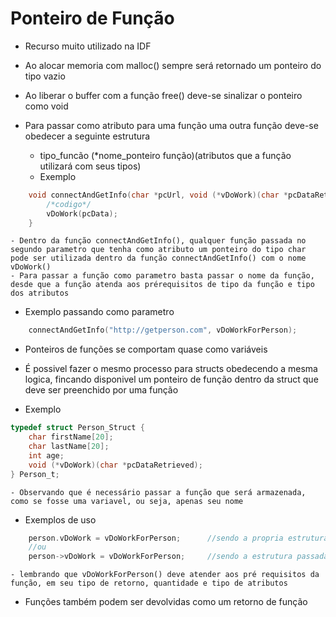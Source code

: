# Ponteiro de Função

- Recurso muito utilizado na IDF

- Ao alocar memoria com malloc() sempre será retornado um ponteiro do tipo vazio

- Ao liberar o buffer com a função free() deve-se sinalizar o ponteiro como void

- Para passar como atributo para uma função uma outra função deve-se obedecer a seguinte estrutura 
    - tipo_funcão (*nome_ponteiro função)(atributos que a função utilizará com seus tipos)
    - Exemplo
~~~c
    void connectAndGetInfo(char *pcUrl, void (*vDoWork)(char *pcDataRetrieved)) {
        /*codigo*/
        vDoWork(pcData);
    }
~~~
    - Dentro da função connectAndGetInfo(), qualquer função passada no segundo parametro que tenha como atributo um ponteiro do tipo char pode ser utilizada dentro da função connectAndGetInfo() com o nome vDoWork()
    - Para passar a função como parametro basta passar o nome da função, desde que a função atenda aos prérequisitos de tipo da função e tipo dos atributos 
- Exemplo passando como parametro
~~~c
    connectAndGetInfo("http://getperson.com", vDoWorkForPerson);
~~~

- Ponteiros de funções se comportam quase como variáveis 

- É possivel fazer o mesmo processo para structs obedecendo a mesma logica, fincando disponivel um ponteiro de função dentro da struct que deve ser preenchido por uma função 
- Exemplo 
~~~c
typedef struct Person_Struct {
	char firstName[20];
	char lastName[20];
	int age;
	void (*vDoWork)(char *pcDataRetrieved);
} Person_t;
~~~
    - Observando que é necessário passar a função que será armazenada, como se fosse uma variavel, ou seja, apenas seu nome 
- Exemplos de uso 
~~~c
    person.vDoWork = vDoWorkForPerson;      //sendo a propria estrutura
    //ou
    person->vDoWork = vDoWorkForPerson;     //sendo a estrutura passada como ponteiro 
~~~
    - lembrando que vDoWorkForPerson() deve atender aos pré requisitos da função, em seu tipo de retorno, quantidade e tipo de atributos 

- Funções também podem ser devolvidas como um retorno de função


